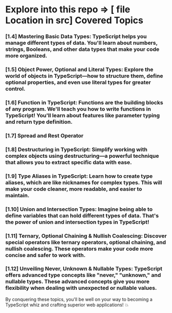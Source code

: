 # Explore into this repo => [ file Location in src] Covered Topics

### [1.4] Mastering Basic Data Types: TypeScript helps you manage different types of data. You'll learn about numbers, strings, Booleans, and other data types that make your code more organized.

### [1.5] Object Power, Optional and Literal Types: Explore the world of objects in TypeScript—how to structure them, define optional properties, and even use literal types for greater control.

### [1.6] Function in TypeScript: Functions are the building blocks of any program. We'll teach you how to write functions in TypeScript! You'll learn about features like parameter typing and return type definition.

### [1.7] Spread and Rest Operator

### [1.8] Destructuring in TypeScript: Simplify working with complex objects using destructuring—a powerful technique that allows you to extract specific data with ease.

### [1.9] Type Aliases in TypeScript: Learn how to create type aliases, which are like nicknames for complex types. This will make your code cleaner, more readable, and easier to maintain.

### [1.10] Union and Intersection Types: Imagine being able to define variables that can hold different types of data. That's the power of union and intersection types in TypeScript!

### [1.11] Ternary, Optional Chaining & Nullish Coalescing: Discover special operators like ternary operators, optional chaining, and nullish coalescing. These operators make your code more concise and safer to work with.

### [1.12] Unveiling Never, Unknown & Nullable Types: TypeScript offers advanced type concepts like "never," "unknown," and nullable types. These advanced concepts give you more flexibility when dealing with unexpected or nullable values.

By conquering these topics, you'll be well on your way to becoming a TypeScript whiz and crafting superior web applications! 💥
